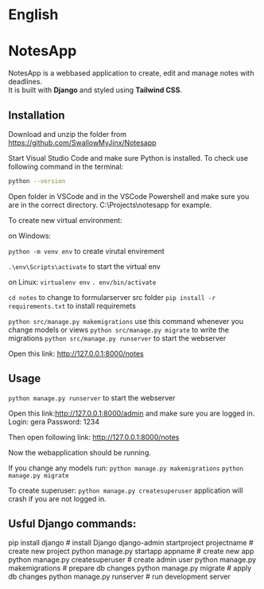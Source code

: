 # English


# NotesApp

NotesApp is a webbased application to create, edit and manage notes with deadlines.  
It is built with **Django** and styled using **Tailwind CSS**.

## Installation

Download and unzip the folder from https://github.com/SwallowMyJinx/Notesapp

Start Visual Studio Code and make sure Python is installed. To check use following command in the terminal:

```bash
python --version 
```


Open folder in VSCode and in the VSCode Powershell and make sure you are in the correct directory. C:\Projects\notesapp for example.

To create new virtual environment:

on Windows:

`python -m venv env` to create virutal envirement

`.\env\Scripts\activate` to start the virtual env 

		

on Linux: 
`virtualenv env`
`. env/bin/activate`


`cd notes`	to change to formularserver src folder 
`pip install -r requirements.txt` to install requiremets 


`python src/manage.py makemigrations` use this command whenever you change models or views
`python src/manage.py migrate` to write the migrations
`python src/manage.py runserver` to start the webserver

Open this link: http://127.0.0.1:8000/notes

## Usage

`python manage.py runserver` to start the webserver 

Open this link:http://127.0.0.1:8000/admin and make sure you are logged in. Login: gera Password: 1234

Then open following link: http://127.0.0.1:8000/notes

Now the webapplication should be running.

If you change any models run:
`python manage.py makemigrations`
`python manage.py migrate`


To create superuser:
`python manage.py createsuperuser` application will crash if you are not logged in. 


## Usful Django commands:

pip install django                    # install Django
django-admin startproject projectname # create new project
python manage.py startapp appname     # create new app
python manage.py createsuperuser      # create admin user
python manage.py makemigrations       # prepare db changes
python manage.py migrate              # apply db changes
python manage.py runserver            # run development server



